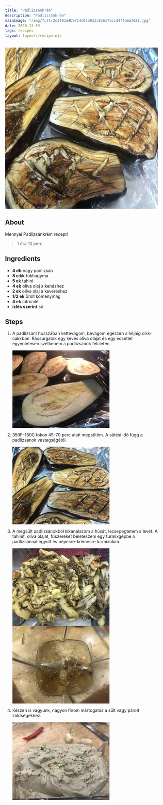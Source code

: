 ```yaml
---
title: "Padlizsánkrém"
description: "Padlizsánkrém"
mainImage: "/img/full/2c1f03a4b9714c0aa913c86617accd4ffbea7d21.jpg"
date: 2020-11-09
tags: recipes
layout: layouts/recipe.njk
---
```

                            
<p align="center"><a href="https://cookpad.com/hu/receptek/14009154-padlizsankrem" rel="Recipe source page"><img width="751" height="532" src="/img/full/2c1f03a4b9714c0aa913c86617accd4ffbea7d21.jpg"/></a></p>

## About
Mennyei Padlizsánkrém recept! 

> 1 óra 10 perc 

## Ingredients
* **4 db** nagy padlizsán
* **8 cikk** fokhagyma
* **5 ek** tahini
* **4 ek** olíva olaj a kenéshez
* **2 ek** olíva olaj a keveréshez
* **1/2 ek** őrölt köménymag
* **4 ek** citromlé
* **ízlés szerint** só

## Steps

1. A padlizsánt hosszában kettévágom, bevágom egészen a héjáig cikk-cakkban. Rácsurgatok egy kevés olíva olajat és egy ecsettel egyenletesen szétkenem a padlizsánok felületén.
 
    <p><img width="320" height="256" align="left" src="/img/full/ab36a4b12b186e5c78d59817005b1d625f8630ac.jpg"/></p><div style="clear: both"/>

2. 350F-180C fokon 45-70 perc alatt megsütöm. A sütési idő függ a padlizsánok vastagságától.
 
    <p><img width="320" height="256" align="left" src="/img/full/80ee4741640fd476206fbe1cfce55817904c13ca.jpg"/></p><div style="clear: both"/>

3. A megsült padlizsánokból kikanalazom a húsát, lecsepegtetem a levét. A tahinit, olíva olajat, fűszereket beleteszem egy turmixgépbe a padlizsánnal együtt és pépesre-krémesre turmixolom.
 
    <p><img width="320" height="256" align="left" src="/img/full/ca2abc07dbd0bd92c59b2595b28eeeb73430f37f.jpg"/></p><p><img width="320" height="256" align="left" src="/img/full/a931f8c99c6f83a86c664fb351c09c45ed468ad5.jpg"/></p><div style="clear: both"/>

4. Készen is vagyunk, nagyon finom mártogatós a sült vagy párolt zöldségekhez.
 
    <p><img width="320" height="256" align="left" src="/img/full/a8062082ec8843ee6cef4014948fbdfff4f6b2e8.jpg"/></p><div style="clear: both"/>


